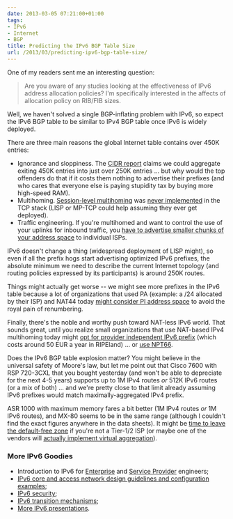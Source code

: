 ```yaml
---
date: 2013-03-05 07:21:00+01:00
tags:
- IPv6
- Internet
- BGP
title: Predicting the IPv6 BGP Table Size
url: /2013/03/predicting-ipv6-bgp-table-size/
---
```

One of my readers sent me an interesting question:

> Are you aware of any studies looking at the effectiveness of IPv6 address allocation policies? I\'m specifically interested in the affects of allocation policy on RIB/FIB sizes.

Well, we haven't solved a single BGP-inflating problem with IPv6, so expect the IPv6 BGP table to be similar to IPv4 BGP table once IPv6 is widely deployed.
<!--more-->
There are three main reasons the global Internet table contains over 450K entries:

-   Ignorance and sloppiness. The [CIDR report](http://www.cidr-report.org/as2.0/#Gains) claims we could aggregate exiting 450K entries into just over 250K entries ... but why would the top offenders do that if it costs them nothing to advertise their prefixes (and who cares that everyone else is paying stupidity tax by buying more high-speed RAM).
-   Multihoming. [Session-level multihoming](/2009/08/what-went-wrong-tcpip-lacks-session/) was [never implemented](/2009/05/lack-of-ipv6-multihoming-elephant-in/) in the TCP stack (LISP or MP-TCP could help assuming they ever get deployed).
-   Traffic engineering. If you're multihomed and want to control the use of your uplinks for inbound traffic, you [have to advertise smaller chunks of your address space](/2012/10/is-layer-3-dci-safe/) to individual ISPs.

IPv6 doesn't change a thing (widespread deployment of LISP might), so even if all the prefix hogs start advertising optimized IPv6 prefixes, the absolute minimum we need to describe the current Internet topology (and routing policies expressed by its participants) is around 250K routes.

Things might actually get worse -- we might see more prefixes in the IPv6 table because a lot of organizations that used PA (example: a /24 allocated by their ISP) and NAT44 today [might consider PI address space](/2011/02/ipv6-provider-independent-addresses/) to avoid the royal pain of renumbering.

Finally, there's the noble and worthy push toward NAT-less IPv6 world. That sounds great, until you realize small organizations that use NAT-based IPv4 multihoming today might [opt for provider independent IPv6 prefix](/2010/12/small-site-multihoming-in-ipv6-mission/) (which costs around 50 EUR a year in RIPEland) ... or [use NPT66](/2011/12/we-just-might-need-nat66/).

Does the IPv6 BGP table explosion matter? You might believe in the universal safety of Moore's law, but let me point out that Cisco 7600 with RSP 720-3CXL that you bought yesterday (and won't be able to depreciate for the next 4-5 years) supports up to 1M IPv4 routes *or* 512K IPv6 routes (or a mix of both) ... and we're pretty close to that limit already assuming IPv6 prefixes would match maximally-aggregated IPv4 prefix.

ASR 1000 with maximum memory fares a bit better (1M IPv4 routes *or* 1M IPv6 routes), and MX-80 seems to be in the same range (although I couldn't find the exact figures anywhere in the data sheets). It might be [time to leave the default-free zone](http://www.ipspace.net/BGP_Convergence_Optimization) if you're not a Tier-1/2 ISP (or maybe one of the vendors will [actually implement virtual aggregation](/2010/09/virtual-aggregation-quick-fix-for/)).

### More IPv6 Goodies

-   Introduction to IPv6 for [Enterprise](http://www.ipspace.net/Enterprise_IPv6_-_the_First_Steps) and [Service Provider](http://www.ipspace.net/Service_Provider_IPv6_Introduction) engineers;
-   [IPv6 core and access network design guidelines and configuration examples](http://www.ipspace.net/Building_Large_IPv6_Service_Provider_Networks);
-   [IPv6 security](http://www.ipspace.net/IPv6_security);
-   [IPv6 transition mechanisms](http://www.ipspace.net/IPv6_Transition_Mechanisms);
-   [More IPv6 presentations](http://www.ipspace.net/Presentations#IPv6).
